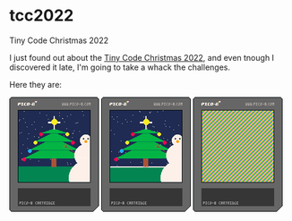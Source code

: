 # tcc2022
Tiny Code Christmas 2022

I just found out about the [Tiny Code Christmas 2022](https://tcc.lovebyte.party), and even tnough I
discovered it late, I'm going to take a whack the challenges.

Here they are:

![christmas tree, snowman, grass, sky, snow](./day1.p8.png "Day 1")
![christmas tree, snowman, grass, sky, animated snow](./day2.p8.png "Day 2")
![godawful pulsating color pattern](./day3.p8.png "Day 3")

